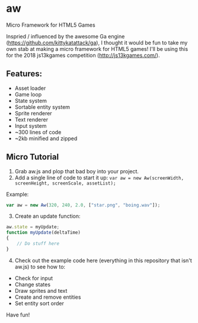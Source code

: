 # aw
Micro Framework for HTML5 Games

Inspried / influenced by the awesome Ga engine (https://github.com/kittykatattack/ga), I thought it would be fun to take my own stab at making a micro framework for HTML5 games! I'll be using this for the 2018 js13kgames competition (http://js13kgames.com/).

## Features:
+ Asset loader
+ Game loop
+ State system
+ Sortable entity system
+ Sprite renderer
+ Text renderer
+ Input system
+ ~300 lines of code
+ ~2kb minified and zipped

## Micro Tutorial
1. Grab aw.js and plop that bad boy into your project.
2. Add a single line of code to start it up: `var aw = new Aw(screenWidth, screenHeight, screenScale, assetList);`

Example:
```javascript
var aw = new Aw(320, 240, 2.0, ["star.png", "boing.wav"]);
```

3. Create an update function:
```javascript
aw.state = myUpdate;
function myUpdate(deltaTime)
{
    // Do stuff here
}
```

4. Check out the example code here (everything in this repository that isn't aw.js) to see how to:
+ Check for input
+ Change states
+ Draw sprites and text
+ Create and remove entities
+ Set entity sort order

Have fun!